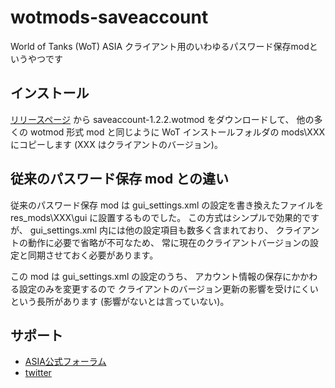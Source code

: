 # wotmods-saveaccount

World of Tanks (WoT) ASIA クライアント用のいわゆるパスワード保存modというやつです

## インストール

[リリースページ](../../releases/latest) から saveaccount-1.2.2.wotmod をダウンロードして、
他の多くの wotmod 形式 mod と同じように WoT インストールフォルダの
mods\XXX にコピーします (XXX はクライアントのバージョン)。

## 従来のパスワード保存 mod との違い

従来のパスワード保存 mod は gui_settings.xml の設定を書き換えたファイルを res_mods\XXX\gui に設置するものでした。
この方式はシンプルで効果的ですが、
gui_settings.xml 内には他の設定項目も数多く含まれており、
クライアントの動作に必要で省略が不可なため、
常に現在のクライアントバージョンの設定と同期させておく必要があります。

この mod は gui_settings.xml の設定のうち、
アカウント情報の保存にかかわる設定のみを変更するので
クライアントのバージョン更新の影響を受けにくいという長所があります (影響がないとは言っていない)。

## サポート
+ [ASIA公式フォーラム](http://forum.worldoftanks.asia/index.php?/topic/69879-)
+ [twitter](https://twitter.com/chirimenspiral)
